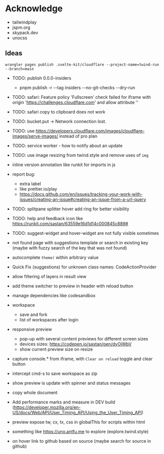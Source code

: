 # Acknowledge

- tailwindplay
- jspm.org
- skypack.dev
- unocss

## Ideas

`wrangler pages publish .svelte-kit/cloudflare --project-name=twind-run --branch=main`

- TODO: publish 0.0.0-insiders

  - pnpm publish -r --tag insiders --no-git-checks --dry-run

- TODO: safari: Feature policy 'Fullscreen' check failed for iframe with origin 'https://challenges.cloudflare.com' and allow attribute ''
- TODO: safari copy to clipboard does not work
- TODO: bucket.put -> Network connection lost.
- TODO: use https://developers.cloudflare.com/images/cloudflare-images/serve-images/ instead of pro plan
- TODO: service worker - how to notify about an update
- TODO: use image resizing from twind.style and remove uses of `img`
- inline version annotation like runkit for imports in js
- report bug:

  - extra label
  - like prettier.io/play
  - https://docs.github.com/en/issues/tracking-your-work-with-issues/creating-an-issue#creating-an-issue-from-a-url-query

- TODO: splitpane splitter hover add ring for better visibility
- TODO: help and feedback icon like https://runkit.com/sastan/63559e16d1d14c000845c889#
- TODO: suggest-widget and hover-widget are not fully visible sometimes
- not found page with suggestions template or search in existing key (maybe with fuzzy search of the key that was not found)
- autocomplete `theme(` within arbitrary value
- Quick Fix (suggestions) for unknown class names: CodeActionProvider
- allow filtering of layers in result view
- add theme switcher to preview in header with reload button
- manage dependencies like codesandbox
- workspace
  - save and fork
  - list of workspaces after login
- responsive preview
  - pop-up with several content previews for different screen sizes
  - devices sizes: https://codepen.io/sastan/pen/dyOjWbV
  - show current preview size on resize
- capture console.\* from iframe, with `Clear on reload` toggle and clear button
- intercept cmd-s to save workspace as zip
- show preview is update with spinner and status messages
- copy whole document
- Add performance marks and measure in DEV build (https://developer.mozilla.org/en-US/docs/Web/API/User_Timing_API/Using_the_User_Timing_API)
- preview expose tw, cx, tx, css in globalThis for scripts within html
- something like https://uno.antfu.me to explore (explore.twind.style)
- on hover link to github based on source (maybe search for source in github)
